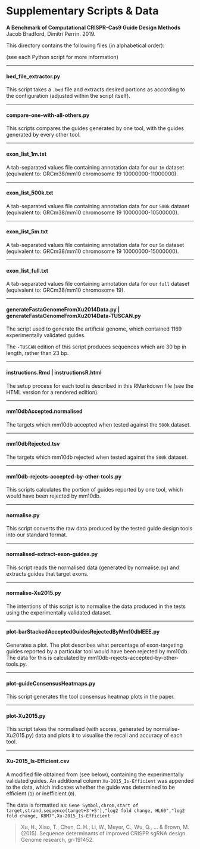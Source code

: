 # Supplementary Scripts & Data

**A Benchmark of Computational CRISPR-Cas9 Guide Design Methods**
Jacob Bradford, Dimitri Perrin. 2019.

This directory contains the following files (in alphabetical order):

(see each Python script for more information)

----
#### bed_file_extractor.py

This script takes a `.bed` file and extracts desired portions as according to the configuration (adjusted within the script itself).

----
#### compare-one-with-all-others.py

This scripts compares the guides generated by one tool, with the guides generated by every other tool. 

----
#### exon_list_1m.txt

A tab-separated values file containing annotation data for our `1m` dataset (equivalent to: GRCm38/mm10 chromosome 19 10000000-11000000).

----
#### exon_list_500k.txt

A tab-separated values file containing annotation data for our `500k` dataset (equivalent to: GRCm38/mm10 chromosome 19 10000000-10500000).

----
#### exon_list_5m.txt

A tab-separated values file containing annotation data for our `5m` dataset (equivalent to: GRCm38/mm10 chromosome 19 10000000-15000000).

----
#### exon_list_full.txt

A tab-separated values file containing annotation data for our `full` dataset (equivalent to: GRCm38/mm10 chromosome 19).

----
#### generateFastaGenomeFromXu2014Data.py | generateFastaGenomeFromXu2014Data-TUSCAN.py

The script used to generate the artificial genome, which contained 1169 experimentally validated guides. 

The `-TUSCAN` edition of this script produces sequences which are 30 bp in length, rather than 23 bp.

----
#### instructions.Rmd | instructionsR.html

The setup process for each tool is described in this RMarkdown file (see the HTML version for a rendered edition). 

----
#### mm10dbAccepted.normalised

The targets which mm10db accepted when tested against the `500k` dataset.

----
#### mm10dbRejected.tsv

The targets which mm10db rejected when tested against the `500k` dataset.

----
#### mm10db-rejects-accepted-by-other-tools.py

This scripts calculates the portion of guides reported by one tool, which would have been rejected by mm10db.

----
#### normalise.py

This script converts the raw data produced by the tested guide design tools into our standard format.

----
#### normalised-extract-exon-guides.py

This script reads the normalised data (generated by normalise.py) and extracts guides that target exons. 

----
#### normalise-Xu2015.py

The intentions of this script is to normalise the data produced in the tests using the experimentally validated dataset.

----
#### plot-barStackedAcceptedGuidesRejectedByMm10dbIEEE.py

Generates a plot. The plot describes what percentage of exon-targeting guides reported by a particular tool would have been rejected by mm10db. The data for this is calculated by mm10db-rejects-accepted-by-other-tools.py.

----
#### plot-guideConsensusHeatmaps.py

This script generates the tool consensus heatmap plots in the paper.

----
#### plot-Xu2015.py

This script takes the normalised (with scores, generated by normalise-Xu2015.py) data and plots it to visualise the recall and accuracy of each tool.

----
#### Xu-2015_Is-Efficient.csv

A modified file obtained from (see below), containing the experimentally validated guides. An additional column `Xu-2015_Is-Efficient` was appended to the data, which indicates whether the guide was determined to be efficient (`1`) or inefficient (`0`).

The data is formatted as: `Gene Symbol,chrom,start of target,strand,sequence(target+3'+5'),"log2 fold change, HL60","log2 fold change, KBM7",Xu-2015_Is-Efficient`

> Xu, H., Xiao, T., Chen, C. H., Li, W., Meyer, C., Wu, Q., ... & Brown, M. (2015). Sequence determinants of improved CRISPR sgRNA design. Genome research, gr-191452.